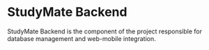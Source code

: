 # StudyMate Backend

StudyMate Backend is the component of the project responsible for database management and web-mobile integration.
